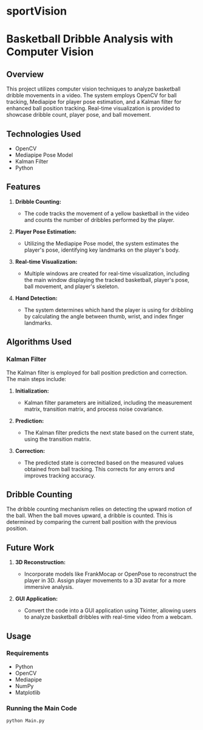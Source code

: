# sportVision
# Basketball Dribble Analysis with Computer Vision

## Overview

This project utilizes computer vision techniques to analyze basketball dribble movements in a video. The system employs OpenCV for ball tracking, Mediapipe for player pose estimation, and a Kalman filter for enhanced ball position tracking. Real-time visualization is provided to showcase dribble count, player pose, and ball movement.

## Technologies Used

- OpenCV
- Mediapipe Pose Model
- Kalman Filter
- Python

## Features

1. **Dribble Counting:**
   - The code tracks the movement of a yellow basketball in the video and counts the number of dribbles performed by the player.

2. **Player Pose Estimation:**
   - Utilizing the Mediapipe Pose model, the system estimates the player's pose, identifying key landmarks on the player's body.

3. **Real-time Visualization:**
   - Multiple windows are created for real-time visualization, including the main window displaying the tracked basketball, player's pose, ball movement, and player's skeleton.

4. **Hand Detection:**
   - The system determines which hand the player is using for dribbling by calculating the angle between thumb, wrist, and index finger landmarks.

## Algorithms Used

### Kalman Filter

The Kalman filter is employed for ball position prediction and correction. The main steps include:

1. **Initialization:**
   - Kalman filter parameters are initialized, including the measurement matrix, transition matrix, and process noise covariance.

2. **Prediction:**
   - The Kalman filter predicts the next state based on the current state, using the transition matrix.

3. **Correction:**
   - The predicted state is corrected based on the measured values obtained from ball tracking. This corrects for any errors and improves tracking accuracy.

## Dribble Counting

The dribble counting mechanism relies on detecting the upward motion of the ball. When the ball moves upward, a dribble is counted. This is determined by comparing the current ball position with the previous position.

## Future Work

1. **3D Reconstruction:**
   - Incorporate models like FrankMocap or OpenPose to reconstruct the player in 3D. Assign player movements to a 3D avatar for a more immersive analysis.

2. **GUI Application:**
   - Convert the code into a GUI application using Tkinter, allowing users to analyze basketball dribbles with real-time video from a webcam.

## Usage

### Requirements

- Python
- OpenCV
- Mediapipe
- NumPy
- Matplotlib

### Running the Main Code

```bash
python Main.py
